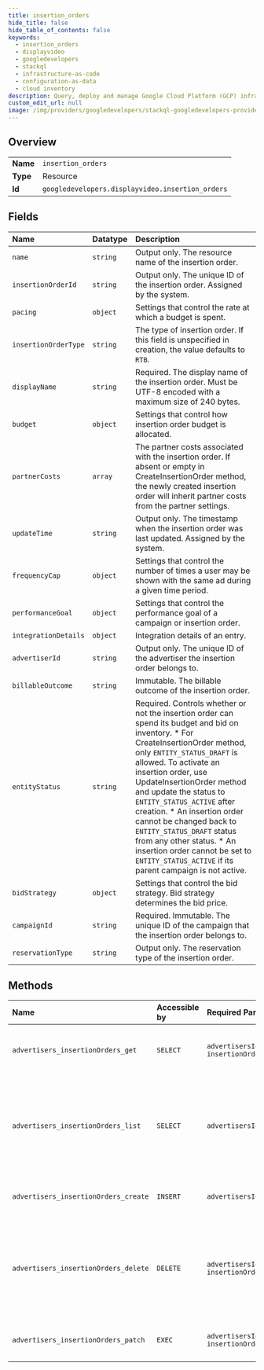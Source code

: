 ```yaml
---
title: insertion_orders
hide_title: false
hide_table_of_contents: false
keywords:
  - insertion_orders
  - displayvideo
  - googledevelopers    
  - stackql
  - infrastructure-as-code
  - configuration-as-data
  - cloud inventory
description: Query, deploy and manage Google Cloud Platform (GCP) infrastructure and resources using SQL
custom_edit_url: null
image: /img/providers/googledevelopers/stackql-googledevelopers-provider-featured-image.png
---
```

  
    

## Overview
<table><tbody>
<tr><td><b>Name</b></td><td><code>insertion_orders</code></td></tr>
<tr><td><b>Type</b></td><td>Resource</td></tr>
<tr><td><b>Id</b></td><td><code>googledevelopers.displayvideo.insertion_orders</code></td></tr>
</tbody></table>

## Fields
| Name | Datatype | Description |
|:-----|:---------|:------------|
| `name` | `string` | Output only. The resource name of the insertion order. |
| `insertionOrderId` | `string` | Output only. The unique ID of the insertion order. Assigned by the system. |
| `pacing` | `object` | Settings that control the rate at which a budget is spent. |
| `insertionOrderType` | `string` | The type of insertion order. If this field is unspecified in creation, the value defaults to `RTB`. |
| `displayName` | `string` | Required. The display name of the insertion order. Must be UTF-8 encoded with a maximum size of 240 bytes. |
| `budget` | `object` | Settings that control how insertion order budget is allocated. |
| `partnerCosts` | `array` | The partner costs associated with the insertion order. If absent or empty in CreateInsertionOrder method, the newly created insertion order will inherit partner costs from the partner settings. |
| `updateTime` | `string` | Output only. The timestamp when the insertion order was last updated. Assigned by the system. |
| `frequencyCap` | `object` | Settings that control the number of times a user may be shown with the same ad during a given time period. |
| `performanceGoal` | `object` | Settings that control the performance goal of a campaign or insertion order. |
| `integrationDetails` | `object` | Integration details of an entry. |
| `advertiserId` | `string` | Output only. The unique ID of the advertiser the insertion order belongs to. |
| `billableOutcome` | `string` | Immutable. The billable outcome of the insertion order. |
| `entityStatus` | `string` | Required. Controls whether or not the insertion order can spend its budget and bid on inventory. * For CreateInsertionOrder method, only `ENTITY_STATUS_DRAFT` is allowed. To activate an insertion order, use UpdateInsertionOrder method and update the status to `ENTITY_STATUS_ACTIVE` after creation. * An insertion order cannot be changed back to `ENTITY_STATUS_DRAFT` status from any other status. * An insertion order cannot be set to `ENTITY_STATUS_ACTIVE` if its parent campaign is not active. |
| `bidStrategy` | `object` | Settings that control the bid strategy. Bid strategy determines the bid price. |
| `campaignId` | `string` | Required. Immutable. The unique ID of the campaign that the insertion order belongs to. |
| `reservationType` | `string` | Output only. The reservation type of the insertion order. |
## Methods
| Name | Accessible by | Required Params | Description |
|:-----|:--------------|:----------------|:------------|
| `advertisers_insertionOrders_get` | `SELECT` | `advertisersId, insertionOrdersId` | Gets an insertion order. Returns error code `NOT_FOUND` if the insertion order does not exist. |
| `advertisers_insertionOrders_list` | `SELECT` | `advertisersId` | Lists insertion orders in an advertiser. The order is defined by the order_by parameter. If a filter by entity_status is not specified, insertion orders with `ENTITY_STATUS_ARCHIVED` will not be included in the results. |
| `advertisers_insertionOrders_create` | `INSERT` | `advertisersId` | Creates a new insertion order. Returns the newly created insertion order if successful. |
| `advertisers_insertionOrders_delete` | `DELETE` | `advertisersId, insertionOrdersId` | Deletes an insertion order. Returns error code `NOT_FOUND` if the insertion order does not exist. The insertion order should be archived first, i.e. set entity_status to `ENTITY_STATUS_ARCHIVED`, to be able to delete it. |
| `advertisers_insertionOrders_patch` | `EXEC` | `advertisersId, insertionOrdersId` | Updates an existing insertion order. Returns the updated insertion order if successful. |
